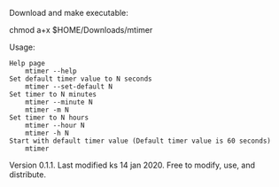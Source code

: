 Download and make executable:

chmod a+x $HOME/Downloads/mtimer

Usage:

	Help page 
		mtimer --help 
	Set default timer value to N seconds 
		mtimer --set-default N 
	Set timer to N minutes 
		mtimer --minute N 
		mtimer -m N 
	Set timer to N hours 
		mtimer --hour N 
		mtimer -h N 
	Start with default timer value (Default timer value is 60 seconds) 
		mtimer

Version 0.1.1. 
Last modified ks 14 jan 2020. 
Free to modify, use, and distribute.
